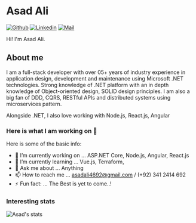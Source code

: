 # Asad Ali

[![Github](https://img.shields.io/github/followers/asadalidev?label=Follow&style=social)](https://github.com/asadalidev)
[![Linkedin](https://img.shields.io/badge/-Asad%20Ali-blue?style=flat-square&logo=linkedin&logoColor=white&link=)](https://www.linkedin.com/in/asadalidev)
[![Mail](https://img.shields.io/badge/-asadali4692@gmail.com-gray?style=flat-square&logo=gmail&logoColor=red&link=)](mailto:asadali4692@gmail.com)

Hi! I'm Asad Ali.

## About me 
I am a full-stack developer with over 05+ years of industry
experience in application design, development and maintenance
using Microsoft .NET technologies. Strong knowledge of .NET
platform with an in depth knowledge of Object-oriented design,
SOLID design principles. I am also a big fan of DDD, CQRS,
RESTful APIs and distributed systems using microservices
pattern.

Alongside .NET, I also love working with Node.js, React.js, Angular

### Here is what I am working on 👋

Here is some of the basic info:

- 🔭 I’m currently working on ... ASP.NET Core, Node.js, Angular, React.js
- 🌱 I’m currently learning ... Vue.js, Terraform, 
- 💬 Ask me about ... Anything
- 📫 How to reach me ... asadali4692@gmail.com / (+92) 341 2414 692
- ⚡ Fun fact: ... The Best is yet to come..!

### Interesting stats

![Asad's stats](https://github-readme-stats.vercel.app/api?username=asadalidev&show_icons=true)
